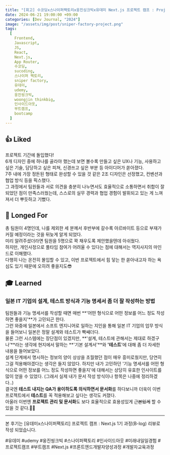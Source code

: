 ```yaml
---
title: "[회고] 수코딩x스나이퍼팩토리x웅진싱크빅x유데미 Next.js 프로젝트 캠프 : Project Week1"
date: 2024-06-21 19:00:00 +09:00
categories: [Dev Journal, "2024"]
image: "/assets/img/post/sniper-factory-project.png"
tags:
  [
    Frontend,
    Javascript,
    JS,
    React,
    Next.js,
    App Router,
    수코딩,
    sucoding,
    스나이퍼 팩토리,
    sniper factory,
    유데미,
    udemy,
    웅진씽크빅,
    woongjin thinkbig,
    인사이드아웃,
    부트캠프,
    bootcamp
  ]
---
```


## 👍 Liked

프로젝트 기간에 돌입했다!<br>
6개 디자인 중에 하나를 골라야 했는데 보면 볼수록 만들고 싶은 UX나 기능, 사용하고 싶은 기술, 담당하고 싶은 피쳐, 신경쓰고 싶은 부분 등 아이디어가 쏟아졌다.<br>
7주 내에 가장 정돈된 형태로 완성할 수 있을 것 같은 2조 디자인은 선정했고, 컨벤션과 협업 방식 등을 픽스했다.<br>
그 과정에서 팀원들과 서로 의견을 충분히 나누면서도 효율적으로 소통하면서 취합이 잘 되었던 점이 만족스러웠는데, 스스로의 실무 경력과 협업 경험이 발휘되고 있는 게 느껴져서 더 뿌듯하고 기뻤다.<br>

## 💭 Longed For

총 팀원이 4명인데, 나를 제외한 세 분께서 후반부에 갈수록 아르바이트 등으로 부재가 커질 예정이라는 것을 뒤늦게 알게 되었다.<br>
미리 알려주셨더라면 팀원을 5명으로 꽉 채우도록 제안했을텐데 아쉬웠다.<br>
하지만, 개인사정으로 풀타임 참여가 어려울 수 있다는 점에 대해서는 역지사지의 마인드로 이해했다. <br>
다행히 나는 온전히 몰입할 수 있고, 이번 프로젝트에서 힘 닿는 한 쏟아내고자 하는 욕심도 있기 때문에 오히려 좋을지도😎

## 🎓 Learned

### 일본 IT 기업의 설계, 테스트 방식과 기능 명세서 좀 더 잘 작성하는 방법

팀원들과 기능 명세서를 작성할 때면 매번 **'어떤 형식으로 어떤 정보를 어느 정도 작성하면 좋을지'**가 고민되곤 한다.<br>
그런 와중에 일본에서 소프트 엔지니어로 일하는 지인을 통해 일본 IT 기업의 업무 방식을 들어보니 일본은 정말 설계와 테스트가 빡쌔더다.<br>
물론 그런 시스템에는 장단점이 있겠지만, **'설계, 테스트에 관해서는 제대로 하겠구나'**라는 생각에 현지에서 말하는 **'기본 설계서'**와 **'테스트**'에 대해 좀 더 자세한 내용을 들어보았다.<br>
설계 단계에서 명시하는 정보의 양이 상상을 초월했던 점이 매우 흥미로웠지만, 당연히 그걸 적용해야겠다는 생각은 들지 않았다. 하지만 내가 고민하던 '기능 명세서를 어떤 형식으로 어떤 정보를 어느 정도 작성하면 좋을지'에 대해서는 상당히 유효한 인사이트를 많이 얻을 수 있었다. (그래서 실제 내가 문서 작성 방식이나 항목은 나중에 정리하겠다..)<br>
결국엔 **테스트 내지는 QA가 용이하도록 의식하면서 문서화**를 하다보니까 더욱이 이번 프로젝트에서 **테스트**를 꼭 적용해보고 싶다는 생각도 커졌다.<br>
아울러 이번엔 **프로젝트 관리 및 문서화**도 보다 효율적으로 효용성있게 ~~근본있게~~ 할 수 있을 것 같다.💪🏻

---

본 후기는 [유데미x스나이퍼팩토리] 프로젝트 캠프 : Next.js 1기 과정(B-log) 리뷰로 작성 되었습니다.

#유데미 #udemy #웅진씽크빅 #스나이퍼팩토리 #인사이드아웃 #미래내일일경험 #프로젝트캠프 #부트캠프 #Next.js #프론트엔드개발자양성과정 #개발자교육과정
